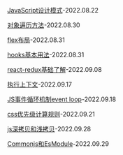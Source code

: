 [JavaScript设计模式](./%E8%AE%BE%E8%AE%A1%E6%A8%A1%E5%BC%8F.md)-2022.08.22

[对象遍历方法](./%E5%AF%B9%E8%B1%A1%E9%81%8D%E5%8E%86%E6%96%B9%E6%B3%95.md)-2022.08.30

[flex布局](./flex%E5%B8%83%E5%B1%80.md)-2022.08.31

[hooks基本用法](./hooks%E5%9F%BA%E6%9C%AC%E7%94%A8%E6%B3%95.md)-2022.08.31

[react-redux基础了解](./redux.md)-2022.09.08

[执行上下文](./%E6%89%A7%E8%A1%8C%E4%B8%8A%E4%B8%8B%E6%96%87.md)-2022.09.17

[JS事件循环机制event loop](./JS%E4%BA%8B%E4%BB%B6%E5%BE%AA%E7%8E%AF%E6%9C%BA%E5%88%B6event%20loop.md)-2022.09.18

[css优先级计算规则](./css%E4%BC%98%E5%85%88%E7%BA%A7.md)-2022.09.21

[js深拷贝和浅拷贝](./js%E6%8B%B7%E8%B4%9D.md)-2022.09.28

[Commonjs和EsModule](./Commonjs%E5%92%8CEsModule.md)-2022.09.29

